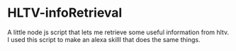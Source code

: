 # HLTV-infoRetrieval
A little node js script that lets me retrieve some useful information from hltv. I used this script to make an alexa skilll that does the same things.
